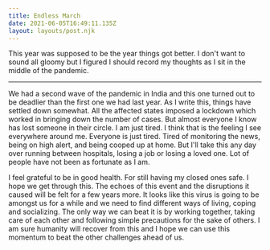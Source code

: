 ```yaml
---
title: Endless March
date: 2021-06-05T16:49:11.135Z
layout: layouts/post.njk
---
```

This year was supposed to be the year things got better. I don't want to sound all gloomy but I figured I should record my thoughts as I sit in the middle of the pandemic. 

---

We had a second wave of the pandemic in India and this one turned out to be deadlier than the first one we had last year. As I write this, things have settled down somewhat. All the affected states imposed a lockdown which worked in bringing down the number of cases. But almost everyone I know has lost someone in their circle. I am just tired. I think that is the feeling I see everywhere around me. Everyone is just tired. Tired of monitoring the news, being on high alert, and being cooped up at home. But I'll take this any day over running between hospitals, losing a job or losing a loved one. Lot of people have not been as fortunate as I am.

I feel grateful to be in good health. For still having my closed ones safe. I hope we get through this. The echoes of this event and the disruptions it caused will be felt for a few years more. It looks like this virus is going to be amongst us for a while and we need to find different ways of living, coping and socializing. The only way we can beat it is by working together, taking care of each other and following simple precautions for the sake of others. I am sure humanity will recover from this and I hope we can use this momentum to beat the other challenges ahead of us.